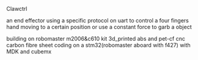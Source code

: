Clawctrl


an end effector using a specific protocol on uart to control a four fingers hand moving to a certain position or use a constant force to garb a object

building on robomaster m2006&c610 kit
            3d_printed abs and pet-cf
            cnc carbon fibre sheet 
coding on a stm32(robomaster aboard with f427) with MDK and cubemx 
